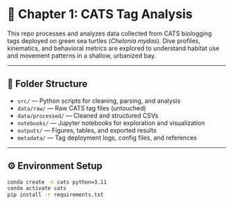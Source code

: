 # 🐢 Chapter 1: CATS Tag Analysis

This repo processes and analyzes data collected from CATS biologging tags deployed on green sea turtles (*Chelonia mydas*). Dive profiles, kinematics, and behavioral metrics are explored to understand habitat use and movement patterns in a shallow, urbanized bay.

---

## 📁 Folder Structure

- `src/` — Python scripts for cleaning, parsing, and analysis
- `data/raw/` — Raw CATS tag files (untouched)
- `data/processed/` — Cleaned and structured CSVs
- `notebooks/` — Jupyter notebooks for exploration and visualization
- `outputs/` — Figures, tables, and exported results
- `metadata/` — Tag deployment logs, config files, and references

---

## ⚙️ Environment Setup

```bash
conda create -n cats python=3.11
conda activate cats
pip install -r requirements.txt
